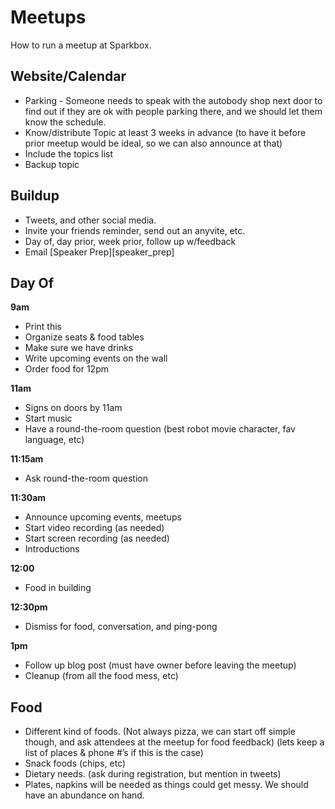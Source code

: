 Meetups
=====

How to run a meetup at Sparkbox.

Website/Calendar
-------

 - Parking - Someone needs to speak with the autobody shop next door to find out if they are ok with people parking there, and we should let them know the schedule.
 - Know/distribute Topic at least 3 weeks in advance (to have it before prior meetup would be ideal, so we can also announce at that)
 - Include the topics list
 - Backup topic

Buildup
-------

 - Tweets, and other social media. 
 - Invite your friends reminder, send out an anyvite, etc.
 - Day of, day prior, week prior, follow up w/feedback
 - Email [Speaker Prep][speaker_prep]

Day Of
-------

**9am**
 - Print this
 - Organize seats & food tables
 - Make sure we have drinks
 - Write upcoming events on the wall
 - Order food for 12pm

**11am**
 - Signs on doors by 11am
 - Start music
 - Have a round-the-room question (best robot movie character, fav language, etc)

**11:15am**
 - Ask round-the-room question

**11:30am**
 - Announce upcoming events, meetups
 - Start video recording (as needed)
 - Start screen recording (as needed)
 - Introductions
 
**12:00**
 - Food in building

**12:30pm**
 - Dismiss for food, conversation, and ping-pong

**1pm**
 - Follow up blog post (must have owner before leaving the meetup)
 - Cleanup (from all the food mess, etc)

Food
-------

 - Different kind of foods. (Not always pizza, we can start off simple though, and ask attendees at the meetup for food feedback)  (lets keep a list of places & phone #’s if this is the case)
 - Snack foods (chips, etc)
 - Dietary needs.  (ask during registration, but mention in tweets) 
 - Plates, napkins will be needed as things could get messy. We should have an abundance on hand. 
